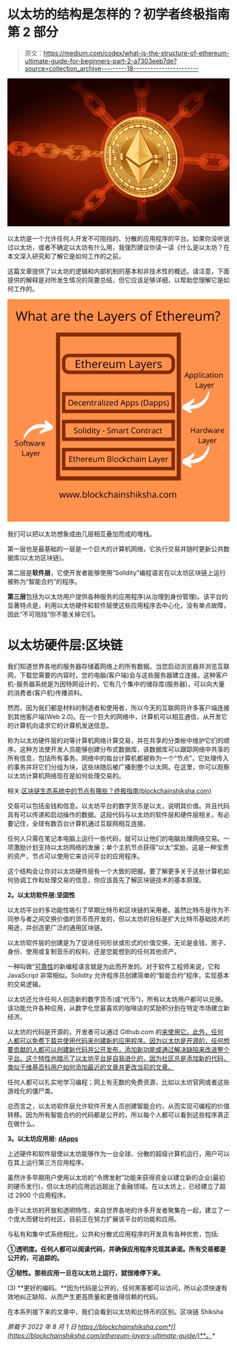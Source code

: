 # 以太坊的结构是怎样的？初学者终极指南第 2 部分

> 原文：<https://medium.com/codex/what-is-the-structure-of-ethereum-ultimate-guide-for-beginners-part-2-a7303eeb7de?source=collection_archive---------18----------------------->

![](img/788c26f90fec1dd3452f42e888b754e6.png)

以太坊是一个允许任何人开发不可阻挡的、分散的应用程序的平台。如果你没听说过以太坊，或者不确定以太坊有什么用，我强烈建议你读一读《什么是以太坊？在本文深入研究和了解它是如何工作的之前。

这篇文章提供了以太坊的逻辑和内部机制的基本和非技术性的概述。请注意，下面提供的解释是对所发生情况的简要总结，但它应该足够详细，以帮助您理解它是如何工作的。

![](img/c9e111c3ec61853ae4623a8c1bf1c347.png)

我们可以把以太坊想象成由几层相互叠加而成的堆栈。

第一层也是最基础的一层是一个巨大的计算机网络，它执行交易并随时更新公共数据库(以太坊区块链)。

第二层是**软件层**，它使开发者能够使用“Solidity”编程语言在以太坊区块链上运行被称为“智能合约”的程序。

**第三层**包括为以太坊用户提供各种服务的应用程序(从治理到身份管理)。该平台的显著特点是，利用以太坊硬件和软件层使这些应用程序去中心化，没有单点故障，因此“不可阻挡”你不能关掉它们。

# 以太坊硬件层:区块链

我们知道世界各地的服务器存储着网络上的所有数据。当您启动浏览器并浏览互联网，下载您需要的内容时，您的电脑(客户端)会与这些服务器建立连接。这种客户机-服务器系统是为因特网设计的，它有几个集中的储存库(服务器)，可以向大量的消费者(客户机)传播资料。

然而，因为我们都是材料的制造者和使用者，所以今天的互联网将许多客户端连接到其他客户端(Web 2.0)。在一个巨大的网络中，计算机可以相互通信，从开发它的计算机向请求它的计算机发送信息。

称为以太坊硬件层的对等计算机网络计算交易，并在共享的分类帐中维护它们的顺序。这种方法使开发人员能够创建分布式数据库，该数据库可以跟踪网络中共享的所有信息，包括所有事务。网络中的每台计算机都被称为一个“节点”，它处理传入的事务并将它们分组为块，这些块随后被广播到整个以太网。在这里，你可以观察以太坊计算机网络现在是如何处理交易的。

相关:[区块链生态系统中的节点有哪些？终极指南(blockchainshiksha.com)](https://blockchainshiksha.com/nodes-blockchain-ultimate-guide/)

交易可以包括金钱和信息。以太坊平台的数字货币是以太，说明其价值。并且代码具有可以传递和启动操作的数据。这段代码与以太坊的软件层和硬件层相关。有必要记住，全球有数百台计算机通过互联网相互连接。

任何人只需在笔记本电脑上运行一些代码，就可以让他们的电脑处理网络交易。一项激励计划支持以太坊网络的发展；单个主机节点获得“以太”奖励，这是一种宝贵的资产，节点可以使用它来访问平台的应用程序。

这个结构会让你对以太坊硬件层有一个大致的把握。要了解更多关于这些计算机如何协调工作和处理交易的信息，你应该首先了解区块链技术的基本原理。

**2。以太坊软件层:坚固性**

以太坊平台的多功能性吸引了早期比特币和区块链的采用者。虽然比特币是作为不同参与者之间交换价值的货币而开发的，但以太坊的目标是扩大比特币基础技术的用途，并创造更广泛的通用区块链。

以太坊软件层的创建是为了促进任何形状或形式的价值交换，无论是金钱、房子、身份、使用或复制音乐的权利，还是您能想到的任何其他资产。

一种叫做“[可靠性](https://blockchainshiksha.com/five-languages-for-smart-contracts/)的新编程语言就是为此而开发的。对于软件工程师来说，它和 JavaScript 非常相似。Solidity 允许程序员创建简单的“智能合约”程序，实现基本的交易逻辑。

以太坊还允许任何人创造新的数字货币(或“代币”)，所有以太坊用户都可以兑换。该功能允许各种应用，从数字化您最喜欢的咖啡店的奖励积分到在特定市场建立新经济。

以太坊的代码是开源的，开发者可以通过 Github.com 的[来使用它。此外，任何人都可以免费下载并使用代码来创建新的应用程序。因为以太坊是开源的，任何想要贡献的人都可以创建新代码并公开发布，添加新功能或通过解决缺陷来改进整个平台。这个特性也暗示了以太坊平台是自我进化的，因为社区总是添加新的代码，类似于维基百科用户如何添加最近的文章并更改当前的文章。](https://github.com/ethereum/)

任何人都可以扎实地学习编程；网上有无数的免费资源，比如以太坊官网或者这些游戏化的僵尸类。

总而言之，以太坊软件层允许软件开发人员创建智能合约，从而实现可编程的价值转移。因为所有智能合约的代码都是公开的，所以每个人都可以看到这些程序真正在做什么。

**3。以太坊应用层:** [**dApps**](https://blockchainshiksha.com/dapps-decentralized-apps-importance/)

上述硬件和软件层使以太坊能够作为一台全球、分散的超级计算机运行，用户可以在其上运行第三方应用程序。

虽然许多早期用户使用以太坊的“令牌发射”功能来获得资金以建立新的企业(最初的硬币发行)，但以太坊的应用远远超出了金融领域。在以太坊上，已经建立了超过 2900 个应用程序。

由于以太坊的开放和透明特性，来自世界各地的许多开发者聚集在一起，建立了一个庞大而健壮的社区，目前正在努力扩展该平台的功能和应用。

与私有和集中式系统相比，公共和分散式应用程序的开发具有各种优势，包括:

**①透明度。任何人都可以阅读代码，并确保应用程序兑现其承诺。所有交易都是公开的，可追踪的。**

**②韧性。那些应用一旦在以太坊上运行，就很难停下来。**

(3) **更好的编码。**因为代码是公开的，任何黑客都可以访问，所以必须快速有效地纠正缺陷，从而产生更高质量和更值得信赖的代码。

在本系列接下来的文章中，我们会看到以太坊和比特币的区别。区块链 Shiksha

*原载于 2022 年 8 月 1 日 https://blockchainshiksha.com*[](https://blockchainshiksha.com/ethereum-layers-ultimate-guide/)**。**